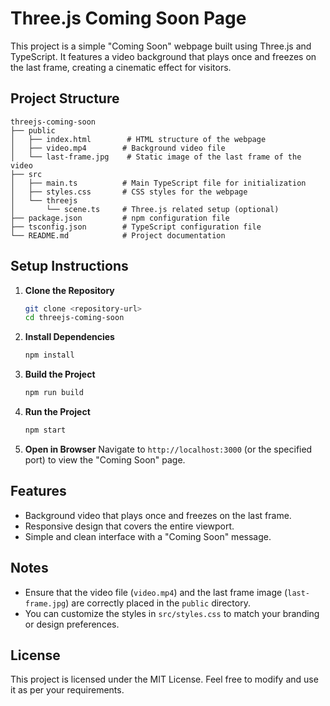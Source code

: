 # Three.js Coming Soon Page

This project is a simple "Coming Soon" webpage built using Three.js and TypeScript. It features a video background that plays once and freezes on the last frame, creating a cinematic effect for visitors.

## Project Structure

```
threejs-coming-soon
├── public
│   ├── index.html        # HTML structure of the webpage
│   ├── video.mp4        # Background video file
│   └── last-frame.jpg    # Static image of the last frame of the video
├── src
│   ├── main.ts          # Main TypeScript file for initialization
│   ├── styles.css       # CSS styles for the webpage
│   └── threejs
│       └── scene.ts     # Three.js related setup (optional)
├── package.json         # npm configuration file
├── tsconfig.json        # TypeScript configuration file
└── README.md            # Project documentation
```

## Setup Instructions

1. **Clone the Repository**
   ```bash
   git clone <repository-url>
   cd threejs-coming-soon
   ```

2. **Install Dependencies**
   ```bash
   npm install
   ```

3. **Build the Project**
   ```bash
   npm run build
   ```

4. **Run the Project**
   ```bash
   npm start
   ```

5. **Open in Browser**
   Navigate to `http://localhost:3000` (or the specified port) to view the "Coming Soon" page.

## Features

- Background video that plays once and freezes on the last frame.
- Responsive design that covers the entire viewport.
- Simple and clean interface with a "Coming Soon" message.

## Notes

- Ensure that the video file (`video.mp4`) and the last frame image (`last-frame.jpg`) are correctly placed in the `public` directory.
- You can customize the styles in `src/styles.css` to match your branding or design preferences.

## License

This project is licensed under the MIT License. Feel free to modify and use it as per your requirements.